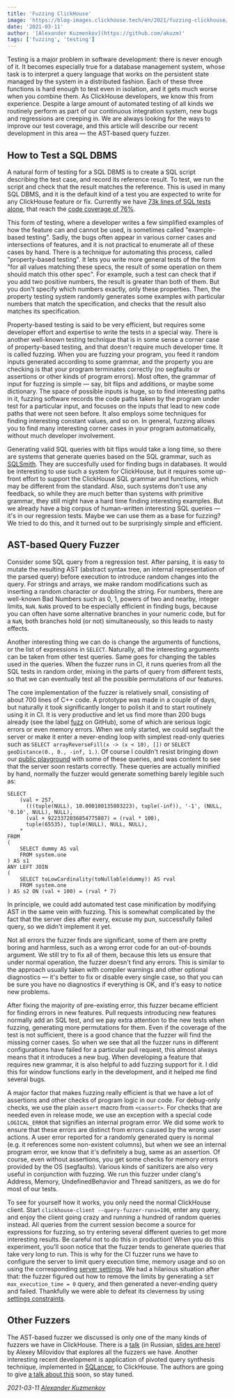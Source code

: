 ```yaml
---
title: 'Fuzzing ClickHouse'
image: 'https://blog-images.clickhouse.tech/en/2021/fuzzing-clickhouse/some-checks-were-not-successful.png'
date: '2021-03-11'
author: '[Alexander Kuzmenkov](https://github.com/akuzm)'
tags: ['fuzzing', 'testing']
---
```


Testing is a major problem in software development: there is never enough of it. It becomes especially true for a database management system, whose task is to interpret a query language that works on the persistent state managed by the system in a distributed fashion. Each of these three functions is hard enough to test even in isolation, and it gets much worse when you combine them. As ClickHouse developers, we know this from experience. Despite a large amount of automated testing of all kinds we routinely perform as part of our continuous integration system, new bugs and regressions are creeping in. We are always looking for the ways to improve our test coverage, and this article will describe our recent development in this area &mdash; the AST-based query fuzzer.

## How to Test a SQL DBMS

A natural form of testing for a SQL DBMS is to create a SQL script describing the test case, and record its reference result. To test, we run the script and check that the result matches the reference. This is used in many SQL DBMS, and it is the default kind of a test you are expected to write for any ClickHouse feature or fix. Currently we have [73k lines of SQL tests alone](https://github.com/ClickHouse/ClickHouse/tree/master/tests/queries/0_stateless), that reach the [code coverage of 76%](https://clickhouse-test-reports.s3.yandex.net/0/47d684a5c35410201d4dd4f63f3287bf25cdabb7/coverage_report/test_output/index.html).

This form of testing, where a developer writes a few simplified examples of how the feature can and cannot be used, is sometimes called "example-based testing". Sadly, the bugs often appear in various corner cases and intersections of features, and it is not practical to enumerate all of these cases by hand. There is a technique for automating this process, called "property-based testing". It lets you write more general tests of the form "for all values matching these specs, the result of some operation on them should match this other spec". For example, such a test can check that if you add two positive numbers, the result is greater than both of them. But you don't specify which numbers exactly, only these properties. Then, the property testing system randomly generates some examples with particular numbers that match the specification, and checks that the result also matches its specification.

Property-based testing is said to be very efficient, but requires some developer effort and expertise to write the tests in a special way. There is another well-known testing technique that is in some sense a corner case of property-based testing, and that doesn't require much developer time. It is called fuzzing. When you are fuzzing your program, you feed it random inputs generated according to some grammar, and the property you are checking is that your program terminates correctly (no segfaults or assertions or other kinds of program errors). Most often, the grammar of input for fuzzing is simple &mdash; say, bit flips and additions, or maybe some dictionary. The space of possible inputs is huge, so to find interesting paths in it, fuzzing software records the code paths taken by the program under test for a particular input, and focuses on the inputs that lead to new code paths that were not seen before. It also employs some techniques for finding interesting constant values, and so on. In general, fuzzing allows you to find many interesting corner cases in your program automatically, without much developer involvement.

Generating valid SQL queries with bit flips would take a long time, so there are systems that generate queries based on the SQL grammar, such as [SQLSmith](https://github.com/anse1/sqlsmith).  They are succesfully used for finding bugs in databases. It would be interesting to use such a system for ClickHouse, but it requires some up-front effort to support the ClickHouse SQL grammar and functions, which may be different from the standard. Also, such systems don't use any feedback, so while they are much better than systems with primitive grammar, they still might have a hard time finding interesting examples. But we already have a big corpus of human-written interesting SQL queries &mdash; it's in our regression tests. Maybe we can use them as a base for fuzzing? We tried to do this, and it turned out to be surprisingly simple and efficient.

## AST-based Query Fuzzer

Consider some SQL query from a regression test. After parsing, it is easy to mutate the resulting AST (abstract syntax tree, an internal representation of the parsed query) before execution to introduce random changes into the query.  For strings and arrays, we make random modifications such as inserting a random character or doubling the string. For numbers, there are well-known Bad Numbers such as 0, 1, powers of two and nearby, integer limits, `NaN`. `NaN`s proved to be especially efficient in finding bugs, because you can often have some alternative branches in your numeric code, but for a `NaN`, both branches hold (or not) simultaneously, so this leads to nasty effects. 

Another interesting thing we can do is change the arguments of functions, or the list of expressions in `SELECT`. Naturally, all the interesting arguments can be taken from other test queries. Same goes for changing the tables used in the queries. When the fuzzer runs in CI, it runs queries from all the SQL tests in random order, mixing in the parts of query from different tests, so that we can eventually test all the possible permutations of our features.

The core implementation of the fuzzer is relatively small, consisting of about 700 lines of C++ code. A prototype was made in a couple of days, but naturally it took significantly longer to polish it and to start routinely using it in CI. It is very productive and let us find more than 200 bugs already (see the label [fuzz](https://github.com/ClickHouse/ClickHouse/labels/fuzz) on GitHub), some of which are serious logic errors or even memory errors. When we only started, we could segfault the server or make it enter a never-ending loop with simplest read-only queries such as `SELECT arrayReverseFill(x -> (x < 10), [])` or `SELECT geoDistance(0., 0., -inf, 1.)`. Of course I couldn't resist bringing down our [public playground](https://gh-api.clickhouse.tech/play?user=play#LS0gWW91IGNhbiBxdWVyeSB0aGUgR2l0SHViIGhpc3RvcnkgZGF0YSBoZXJlLiBTZWUgaHR0cHM6Ly9naC5jbGlja2hvdXNlLnRlY2gvZXhwbG9yZXIvIGZvciB0aGUgZGVzY3JpcHRpb24gYW5kIGV4YW1wbGUgcXVlcmllcy4Kc2VsZWN0ICdoZWxsbyB3b3JsZCc=) with some of these queries, and was content to see that the server soon restarts correctly.  These queries are actually minified by hand, normally the fuzzer would generate something barely legible such as:
```
SELECT
    (val + 257,
      (((tuple(NULL), 10.000100135803223), tuple(-inf)), '-1', (NULL, '0.10', NULL), NULL),
      (val + 9223372036854775807) = (rval * 100),
      tuple(65535), tuple(NULL), NULL, NULL),
    *
FROM 
(
    SELECT dummy AS val
    FROM system.one
) AS s1
ANY LEFT JOIN 
(
    SELECT toLowCardinality(toNullable(dummy)) AS rval
    FROM system.one
) AS s2 ON (val + 100) = (rval * 7)
```
In principle, we could add automated test case minification by modifying AST in the same vein with fuzzing. This is somewhat complicated by the fact that the server dies after every, excuse my pun, successfully failed query, so we didn't implement it yet.

Not all errors the fuzzer finds are significant, some of them are pretty boring and harmless, such as a wrong error code for an out-of-bounds argument. We still try to fix all of them, because this lets us ensure that under normal operation, the fuzzer doesn't find any errors.  This is similar to the approach usually taken with compiler warnings and other optional diagnostics &mdash; it's better to fix or disable every single case, so that you can be sure you have no diagnostics if everything is OK, and it's easy to notice new problems.

After fixing the majority of pre-existing error, this fuzzer became efficient for finding errors in new features. Pull requests introducing new features normally add an SQL test, and we pay extra attention to the new tests when fuzzing, generating more permutations for them. Even if the coverage of the test is not sufficient, there is a good chance that the fuzzer will find the missing corner cases. So when we see that all the fuzzer runs in different configurations have failed for a particular pull request, this almost always means that it introduces a new bug. When developing a feature that requires new grammar, it is also helpful to add fuzzing support for it. I did this for window functions early in the development, and it helped me find several bugs.

A major factor that makes fuzzing really efficient is that we have a lot of assertions and other checks of program logic in our code. For debug-only checks, we use the plain `assert` macro from `<cassert>`. For checks that are needed even in release mode, we use an exception with a special code `LOGICAL_ERROR` that signifies an internal program error. We did some work to ensure that these errors are distinct from errors caused by the wrong user actions. A user error reported for a randomly generated query is normal (e.g.  it references some non-existent columns), but when we see an internal program error, we know that it's definitely a bug, same as an assertion. Of course, even without assertions, you get some checks for memory errors provided by the OS (segfaults). Various kinds of sanitizers are also very useful in conjunction with fuzzing. We run this fuzzer under clang's Address, Memory, UndefinedBehavior and Thread sanitizers, as we do for most of our tests.

To see for yourself how it works, you only need the normal ClickHouse client.  Start `clickhouse-client --query-fuzzer-runs=100`, enter any query, and enjoy the client going crazy and running a hundred of random queries instead. All queries from the current session become a source for expressions for fuzzing, so try entering several different queries to get more interesting results. Be careful not to do this in production! When you do this experiment, you'll soon notice that the fuzzer tends to generate queries that take very long to run. This is why for the CI fuzzer runs we have to configure the server to limit query execution time, memory usage and so on using the corresponding [server settings](https://clickhouse.tech/docs/en/operations/settings/query-complexity/#:~:text=In%20the%20default%20configuration%20file,query%20within%20a%20single%20server.).  We had a hilarious situation after that: the fuzzer figured out how to remove the limits by generating a `SET max_execution_time = 0` query, and then generated a never-ending query and failed. Thankfully we were able to defeat its cleverness by using [settings constraints](https://clickhouse.tech/docs/en/operations/settings/constraints-on-settings/).

## Other Fuzzers

The AST-based fuzzer we discussed is only one of the many kinds of fuzzers we have in ClickHouse. There is a [talk](https://www.youtube.com/watch?v=GbmK84ZwSeI&t=4481s) (in Russian, [slides are here](https://presentations.clickhouse.tech/cpp_siberia_2021/)) by Alexey Milovidov that explores all the fuzzers we have. Another interesting recent development is application of pivoted query synthesis technique, implemented in [SQLancer](https://github.com/sqlancer/sqlancer), to ClickHouse.  The authors are going to give [a talk about this](https://heisenbug-piter.ru/2021/spb/talks/nr1cwknssdodjkqgzsbvh/) soon, so stay tuned.

_2021-03-11 [Alexander Kuzmenkov](https://github.com/akuzm)_

